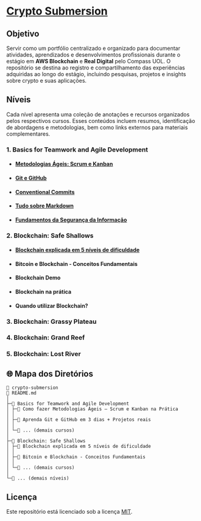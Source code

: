 # [Crypto Submersion](https://sky-clock-04e.notion.site/Crypto-Submersion-10c0cf477938801ebda8e0059ccb94b7?pvs=4)

## Objetivo

Servir como um portfólio centralizado e organizado para documentar atividades, aprendizados e desenvolvimentos profissionais durante o estágio em <strong>AWS Blockchain</strong> e <strong>Real Digital</strong> pelo Compass UOL. O repositório se destina ao registro e compartilhamento das experiências adquiridas ao longo do estágio, incluindo pesquisas, projetos e insights sobre crypto e suas aplicações.

## Níveis
Cada nível apresenta uma coleção de anotações e recursos organizados pelos respectivos cursos. Esses conteúdos incluem resumos, identificação de abordagens e metodologias, bem como links externos para materiais complementares.
 
### 1. Basics for Teamwork and Agile Development

- #### [Metodologias Ágeis: Scrum e Kanban](https://sky-clock-04e.notion.site/Como-fazer-Metodologias-geis-Scrum-e-Kanban-na-Pr-tica-b74bcb23a93a466989b62a31d35be713?pvs=4)
- #### [Git e GitHub](https://sky-clock-04e.notion.site/Git-e-GitHub-a7fc1e67d23d4bed88fd8c8b52208f5c?pvs=4)
- #### [Conventional Commits](https://sky-clock-04e.notion.site/Conventional-Commits-10d0cf47793880aab7e5c2c2c79f0307?pvs=4)
- #### [Tudo sobre Markdown](https://sky-clock-04e.notion.site/Markdown-10d0cf47793880189ae0e42429a08aa9?pvs=4)
- #### [Fundamentos da Segurança da Informação](https://sky-clock-04e.notion.site/Fundamentos-da-Seguran-a-da-Informa-o-10d0cf47793880218968ec7a09325c4d?pvs=4)

### 2. Blockchain: Safe Shallows

- #### [Blockchain explicada em 5 níveis de dificuldade](https://sky-clock-04e.notion.site/Blockchain-N-veis-de-Dificuldade-13f532f70be84f6a85952a6a2b38fe37?pvs=4)
- #### Bitcoin e Blockchain - Conceitos Fundamentais
- #### Blockchain Demo
- #### Blockchain na prática
- #### Quando utilizar Blockchain?

### 3. Blockchain: Grassy Plateau

### 4. Blockchain: Grand Reef

### 5. Blockchain: Lost River

## 🌐 Mapa dos Diretórios

```
📁 crypto-submersion
📄 README.md
│
├─📁 Basics for Teamwork and Agile Development
│ ├─🔗 Como fazer Metodologias Ágeis – Scrum e Kanban na Prática
│ │
│ ├─🔗 Aprenda Git e GitHub em 3 dias + Projetos reais
│ │
│ └─🔗 ... (demais cursos)
│
├─📁 Blockchain: Safe Shallows
│ ├─🔗 Blockchain explicada em 5 níveis de dificuldade
│ │
│ ├─🔗 Bitcoin e Blockchain - Conceitos Fundamentais
│ │
│ └─🔗 ... (demais cursos)
│
└─📁 ... (demais níveis)
```

## Licença

Este repositório está licenciado sob a licença [MIT](https://choosealicense.com/licenses/mit/).
